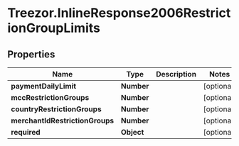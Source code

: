 # Treezor.InlineResponse2006RestrictionGroupLimits

## Properties
Name | Type | Description | Notes
------------ | ------------- | ------------- | -------------
**paymentDailyLimit** | **Number** |  | [optional] 
**mccRestrictionGroups** | **Number** |  | [optional] 
**countryRestrictionGroups** | **Number** |  | [optional] 
**merchantIdRestrictionGroups** | **Number** |  | [optional] 
**required** | **Object** |  | [optional] 

